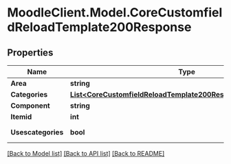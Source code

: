 # MoodleClient.Model.CoreCustomfieldReloadTemplate200Response

## Properties

Name | Type | Description | Notes
------------ | ------------- | ------------- | -------------
**Area** | **string** | area | 
**Categories** | [**List&lt;CoreCustomfieldReloadTemplate200ResponseCategoriesInner&gt;**](CoreCustomfieldReloadTemplate200ResponseCategoriesInner.md) |  | 
**Component** | **string** | component | 
**Itemid** | **int** | itemid | 
**Usescategories** | **bool** | view has categories | [default to null]

[[Back to Model list]](../README.md#documentation-for-models) [[Back to API list]](../README.md#documentation-for-api-endpoints) [[Back to README]](../README.md)

